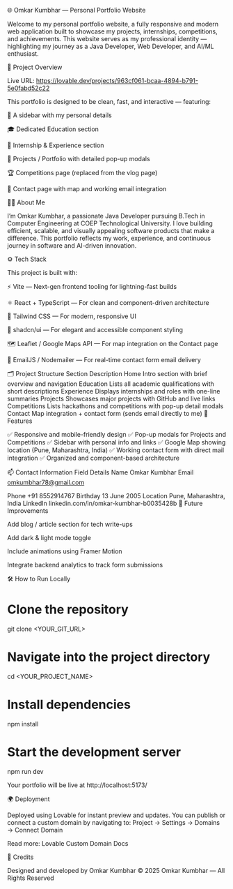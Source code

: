 🌐 Omkar Kumbhar — Personal Portfolio Website

Welcome to my personal portfolio website, a fully responsive and modern web application built to showcase my projects, internships, competitions, and achievements.
This website serves as my professional identity — highlighting my journey as a Java Developer, Web Developer, and AI/ML enthusiast.

🚀 Project Overview

Live URL: https://lovable.dev/projects/963cf061-bcaa-4894-b791-5e0fabd52c22

This portfolio is designed to be clean, fast, and interactive — featuring:

🧭 A sidebar with my personal details

🎓 Dedicated Education section

💼 Internship & Experience section

🚀 Projects / Portfolio with detailed pop-up modals

🏆 Competitions page (replaced from the vlog page)

📍 Contact page with map and working email integration

🧑‍💻 About Me

I’m Omkar Kumbhar, a passionate Java Developer pursuing B.Tech in Computer Engineering at COEP Technological University.
I love building efficient, scalable, and visually appealing software products that make a difference.
This portfolio reflects my work, experience, and continuous journey in software and AI-driven innovation.

⚙️ Tech Stack

This project is built with:

⚡ Vite — Next-gen frontend tooling for lightning-fast builds

⚛️ React + TypeScript — For clean and component-driven architecture

🎨 Tailwind CSS — For modern, responsive UI

🧩 shadcn/ui — For elegant and accessible component styling

🗺️ Leaflet / Google Maps API — For map integration on the Contact page

📧 EmailJS / Nodemailer — For real-time contact form email delivery

🗂️ Project Structure
Section	Description
Home	Intro section with brief overview and navigation
Education	Lists all academic qualifications with short descriptions
Experience	Displays internships and roles with one-line summaries
Projects	Showcases major projects with GitHub and live links
Competitions	Lists hackathons and competitions with pop-up detail modals
Contact	Map integration + contact form (sends email directly to me)
🧾 Features

✅ Responsive and mobile-friendly design
✅ Pop-up modals for Projects and Competitions
✅ Sidebar with personal info and links
✅ Google Map showing location (Pune, Maharashtra, India)
✅ Working contact form with direct mail integration
✅ Organized and component-based architecture

📫 Contact Information
Field	Details
Name	Omkar Kumbhar
Email	omkumbhar78@gmail.com

Phone	+91 8552914767
Birthday	13 June 2005
Location	Pune, Maharashtra, India
LinkedIn	linkedin.com/in/omkar-kumbhar-b0035428b
🧠 Future Improvements

Add blog / article section for tech write-ups

Add dark & light mode toggle

Include animations using Framer Motion

Integrate backend analytics to track form submissions

🛠️ How to Run Locally
# Clone the repository
git clone <YOUR_GIT_URL>

# Navigate into the project directory
cd <YOUR_PROJECT_NAME>

# Install dependencies
npm install

# Start the development server
npm run dev


Your portfolio will be live at http://localhost:5173/

🌍 Deployment

Deployed using Lovable for instant preview and updates.
You can publish or connect a custom domain by navigating to:
Project → Settings → Domains → Connect Domain

Read more: Lovable Custom Domain Docs

🏁 Credits

Designed and developed by Omkar Kumbhar
© 2025 Omkar Kumbhar — All Rights Reserved
